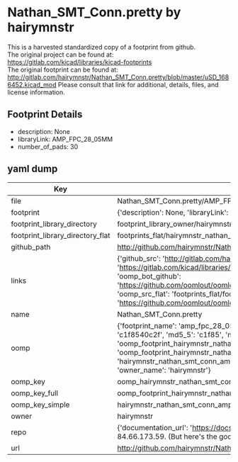 # Nathan_SMT_Conn.pretty by hairymnstr  
This is a harvested standardized copy of a footprint from github.  
The original project can be found at:  
https://gitlab.com/kicad/libraries/kicad-footprints  
The original footprint can be found at:
http://gitlab.com/hairymnstr/Nathan_SMT_Conn.pretty/blob/master/uSD_1686452.kicad_mod
Please consult that link for additional, details, files, and license information.  
## Footprint Details
* description: None  
* libraryLink: AMP_FPC_28_05MM  
* number_of_pads: 30  
## yaml dump  
| Key | Value |  
| --- | --- |  
| file | Nathan_SMT_Conn.pretty/AMP_FPC_28_05MM.kicad_mod |  
| footprint | {'description': None, 'libraryLink': 'AMP_FPC_28_05MM', 'number_of_pads': 30} |  
| footprint_library_directory | footprint_library_owner/hairymnstr_Nathan_SMT_Conn.pretty |  
| footprint_library_directory_flat | footprints_flat/hairymnstr_nathan_smt_conn_amp_fpc_28_05mm/working |  
| github_path | http://github.com/hairymnstr/Nathan_SMT_Conn.pretty/blob/master/AMP_FPC_28_05MM.kicad_mod |  
| links | {'github_src': 'http://gitlab.com/hairymnstr/Nathan_SMT_Conn.pretty/blob/master/uSD_1686452.kicad_mod', 'github_src_repo': 'https://gitlab.com/kicad/libraries/kicad-footprints', 'oomp_bot': 'footprints/hairymnstr_nathan_smt_conn_amp_fpc_28_05mm/working', 'oomp_bot_github': 'https://github.com/oomlout/oomlout_oomp_footprint_bot/tree/main/footprints/hairymnstr_nathan_smt_conn_amp_fpc_28_05mm/working', 'oomp_src_flat': 'footprints_flat/footprints_flat/hairymnstr_nathan_smt_conn_amp_fpc_28_05mm/working', 'oomp_src_flat_github': 'https://github.com/oomlout/oomlout_oomp_footprint_src/tree/main/footprints_flat/hairymnstr_nathan_smt_conn_amp_fpc_28_05mm/working'} |  
| name | Nathan_SMT_Conn.pretty |  
| oomp | {'footprint_name': 'amp_fpc_28_05mm', 'library_name': 'nathan_smt_conn', 'md5': 'c1f8540c2fc4184f7fb72a2ac8fd66d0', 'md5_10': 'c1f8540c2f', 'md5_5': 'c1f85', 'md5_6': 'c1f854', 'oomp_key': 'oomp_hairymnstr_nathan_smt_conn_amp_fpc_28_05mm', 'oomp_key_extra': 'oomp_footprint_hairymnstr_nathan_smt_conn_amp_fpc_28_05mm', 'oomp_key_full': 'oomp_footprint_hairymnstr_nathan_smt_conn_amp_fpc_28_05mm_c1f854', 'oomp_key_simple': 'hairymnstr_nathan_smt_conn_amp_fpc_28_05mm', 'original_filename': 'Nathan_SMT_Conn.pretty/AMP_FPC_28_05MM.kicad_mod', 'owner_name': 'hairymnstr'} |  
| oomp_key | oomp_hairymnstr_nathan_smt_conn_amp_fpc_28_05mm |  
| oomp_key_full | oomp_footprint_hairymnstr_nathan_smt_conn_amp_fpc_28_05mm |  
| oomp_key_simple | hairymnstr_nathan_smt_conn_amp_fpc_28_05mm |  
| owner | hairymnstr |  
| repo | {'documentation_url': 'https://docs.github.com/rest/overview/resources-in-the-rest-api#rate-limiting', 'message': "API rate limit exceeded for 84.66.173.59. (But here's the good news: Authenticated requests get a higher rate limit. Check out the documentation for more details.)"} |  
| url | http://github.com/hairymnstr/Nathan_SMT_Conn.pretty |  

